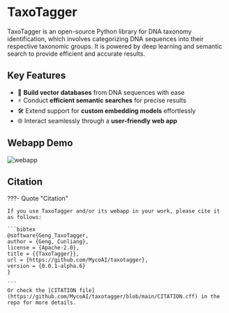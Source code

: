 # TaxoTagger

TaxoTagger is an open-source Python library for DNA taxonomy identification, which involves categorizing DNA sequences into their respective taxonomic groups. It is powered by deep learning and semantic search to provide efficient and accurate results.

## Key Features

- 🚀 **Build vector databases** from DNA sequences with ease
- ⚡ Conduct **efficient semantic searches** for precise results
- 🛠 Extend support for **custom embedding models** effortlessly
- 🌐 Interact seamlessly through a **user-friendly web app**

## Webapp Demo

![webapp](https://github.com/MycoAI/taxotagger-webapp/blob/1faf3d6a13b04e51d86555f4abb66180661bce4f/images/TaxoTagger-webapp.gif?raw=true)


## Citation

???- Quote "Citation"

    If you use TaxoTagger and/or its webapp in your work, please cite it as follows:

    ```bibtex
    @software{Geng_TaxoTagger,
    author = {Geng, Cunliang},
    license = {Apache-2.0},
    title = {{TaxoTagger}},
    url = {https://github.com/MycoAI/taxotagger},
    version = {0.0.1-alpha.6}
    }

    ```
    Or check the [CITATION file](https://github.com/MycoAI/taxotagger/blob/main/CITATION.cff) in the repo for more details.
